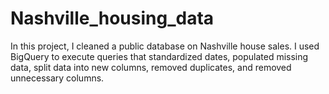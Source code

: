 # Nashville_housing_data
In this project, I cleaned a public database on Nashville house sales. I used BigQuery to execute queries that standardized dates, populated missing data, split data into new columns, removed duplicates, and removed unnecessary columns.
